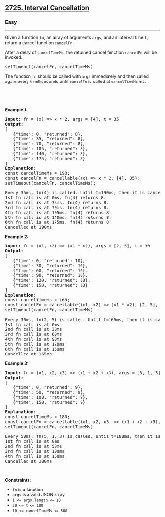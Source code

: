 <h2><a href="https://leetcode.com/problems/interval-cancellation/?envType=study-plan-v2&envId=30-days-of-javascript">2725. Interval Cancellation</a></h2><h3>Easy</h3><hr><p>Given a function <code>fn</code>, an array of arguments&nbsp;<code>args</code>, and&nbsp;an interval time <code>t</code>, return a cancel function <code>cancelFn</code>.</p>

<p>After a delay of&nbsp;<code>cancelTimeMs</code>, the returned cancel function&nbsp;<code>cancelFn</code>&nbsp;will be invoked.</p>

<pre>
setTimeout(cancelFn, cancelTimeMs)
</pre>

<p>The function <code>fn</code> should be called with <code>args</code> immediately and then called again every&nbsp;<code>t</code> milliseconds&nbsp;until&nbsp;<code>cancelFn</code>&nbsp;is called at <code>cancelTimeMs</code> ms.</p>

<p>&nbsp;</p>

<p>&nbsp;</p>
<p><strong class="example">Example 1:</strong></p>

<pre>
<strong>Input:</strong> fn = (x) =&gt; x * 2, args = [4], t = 35
<strong>Output:</strong> 
[
   {&quot;time&quot;: 0, &quot;returned&quot;: 8},
   {&quot;time&quot;: 35, &quot;returned&quot;: 8},
   {&quot;time&quot;: 70, &quot;returned&quot;: 8},
   {&quot;time&quot;: 105, &quot;returned&quot;: 8},
   {&quot;time&quot;: 140, &quot;returned&quot;: 8},
   {&quot;time&quot;: 175, &quot;returned&quot;: 8}
]
<strong>Explanation:</strong> 
const cancelTimeMs = 190;
const cancelFn = cancellable((x) =&gt; x * 2, [4], 35);
setTimeout(cancelFn, cancelTimeMs);

Every 35ms, fn(4) is called. Until t=190ms, then it is cancelled.
1st fn call is at 0ms. fn(4) returns 8.
2nd fn call is at 35ms. fn(4) returns 8.
3rd fn call is at 70ms. fn(4) returns 8.
4th fn call is at&nbsp;105ms. fn(4) returns 8.
5th fn call is at 140ms. fn(4) returns 8.
6th fn call is at 175ms. fn(4) returns 8.
Cancelled at 190ms
</pre>

<p><strong class="example">Example 2:</strong></p>

<pre>
<strong>Input:</strong> fn = (x1, x2) =&gt; (x1 * x2), args = [2, 5], t = 30
<strong>Output:</strong> 
[
   {&quot;time&quot;: 0, &quot;returned&quot;: 10},
   {&quot;time&quot;: 30, &quot;returned&quot;: 10},
   {&quot;time&quot;: 60, &quot;returned&quot;: 10},
   {&quot;time&quot;: 90, &quot;returned&quot;: 10},
   {&quot;time&quot;: 120, &quot;returned&quot;: 10},
   {&quot;time&quot;: 150, &quot;returned&quot;: 10}
]
<strong>Explanation:</strong> 
const cancelTimeMs = 165; 
const cancelFn = cancellable((x1, x2) =&gt; (x1 * x2), [2, 5], 30) 
setTimeout(cancelFn, cancelTimeMs)

Every 30ms, fn(2, 5) is called. Until t=165ms, then it is cancelled.
1st fn call is at 0ms&nbsp;
2nd fn call is at 30ms&nbsp;
3rd fn call is at 60ms&nbsp;
4th fn call is at&nbsp;90ms&nbsp;
5th fn call is at 120ms&nbsp;
6th fn call is at 150ms
Cancelled at 165ms
</pre>

<p><strong class="example">Example 3:</strong></p>

<pre>
<strong>Input:</strong> fn = (x1, x2, x3) =&gt; (x1 + x2 + x3), args = [5, 1, 3], t = 50
<strong>Output:</strong> 
[
   {&quot;time&quot;: 0, &quot;returned&quot;: 9},
   {&quot;time&quot;: 50, &quot;returned&quot;: 9},
   {&quot;time&quot;: 100, &quot;returned&quot;: 9},
   {&quot;time&quot;: 150, &quot;returned&quot;: 9}
]
<strong>Explanation:</strong> 
const cancelTimeMs = 180;
const cancelFn = cancellable((x1, x2, x3) =&gt; (x1 + x2 + x3), [5, 1, 3], 50)
setTimeout(cancelFn, cancelTimeMs)

Every 50ms, fn(5, 1, 3) is called. Until t=180ms, then it is cancelled. 
1st fn call is at 0ms
2nd fn call is at 50ms
3rd fn call is at 100ms
4th fn call is at&nbsp;150ms
Cancelled at 180ms
</pre>

<p>&nbsp;</p>
<p><strong>Constraints:</strong></p>

<ul>
	<li><code>fn</code> is a function</li>
	<li><code>args</code> is a valid JSON array</li>
	<li><code>1 &lt;= args.length &lt;= 10</code></li>
	<li><code><font face="monospace">30 &lt;= t &lt;= 100</font></code></li>
	<li><code><font face="monospace">10 &lt;= </font>cancelTimeMs<font face="monospace"> &lt;= 500</font></code></li>
</ul>
